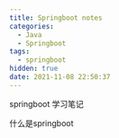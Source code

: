 ```yaml
---
title: Springboot notes
categories:
  - Java
  - Springboot
tags:
  - springboot
hidden: true
date: 2021-11-08 22:50:37
---
```


springboot 学习笔记

<!-- more -->

什么是springboot

